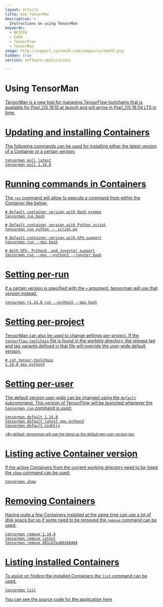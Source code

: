 ```yaml
---
layout: article
title: Use TensorMan
description: >
  Instructions on using TensorMan
keywords:
  - NVIDIA
  - CUDA
  - TensorFlow
  - TensorMan
image: http://support.system76.com/images/system76.png
hidden: true
section: software-applications

---
```


# Using TensorMan

<u>TensorMan<u> is a new tool for managing TensorFlow toolchains that is available for Pop!_OS 19.10 at launch and will arrive in Pop!_OS 18.04 LTS in time. 

# Updating and installing Containers

The following commands can be used for installing either the latest version of a Container or a certain version:

```
tensorman pull latest
tensorman pull 1.14.0
```

# Running commands in Containers

The `run` command will allow to execute a command from within the Container like below:

```
# Default container version with Bash prompt
tensorman run bash

# Default container version with Python script
tensorman run python -- script.py

# Default container version with GPU support
tensorman run --gpu bash

# With GPU, Python3, and Juypyter support
tensorman run --gpu --python3 --jupyter bash
```

# Setting per-run

If a certain version is specified with the `+` argument, <u>tensorman</u> will use that version instead.

```
tensorman +1.14.0 run --python3 --gpu bash
```

# Setting per-project

TensorMan can also be used to change settings per-project. If the `tensorflow-toolchain` file is found in the working directory, the release tag and tag variants defined in that file will override the user-wide default version.

```
# cat tensor-toolchain
1.14.0 gpu python3
```

# Setting per-user

The default version user-wide can be changed using the `default` subcommand. This version of <u>TensorFlow</u> will be launched whenever the `tensorman run` command is used:

```
tensorman default 1.14.0
tensorman default latest gpu python3
tensorman default nightly
```

<small>\*By default, <u>tensorman</u> will use the latest as the default per-user version tag.</small>

# Listing active Container version

If the active Containers from the current working directory need to be listed the `show` command can be used:

```
tensorman show
```

# Removing Containers

Having quite a few Containers installed at the same time can use a lot of disk space but so if some need to be removed the `remove` command can be used:

```
tensorman remove 1.14.0
tensorman remove latest
tensorman remove 481cb7ea88260404
```

# Listing installed Containers

To assist on finding the installed Containers the `list` command can be used:

```
tensorman list
```

You can see the source code for the application [here](https://github.com/pop-os/tensorman)


